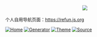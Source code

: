 # <div align="center"><a title="Refun" href="https://refun.js.org"><img align="center" src="https://gears233.github.io/image/brand.png"></a> </div>

个人自用导航页面：https://refun.js.org

[![Home](https://img.shields.io/badge/home-refun-00c7b7)](https://refun.js.org)
[![Generator](https://img.shields.io/badge/Generator-Hugo-ff4088?&logo=hugo)](https://gohugo.io/)
[![Theme](https://img.shields.io/badge/Theme-webstack/hugo-2a6df4)](https://github.com/iplaycode/webstack-hugo)
[![Source](https://img.shields.io/badge/Source-GitHub-181717?&logo=github)](https://github.com/gears233/refun)


